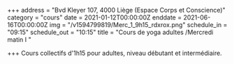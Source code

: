 +++
address = "Bvd Kleyer 107, 4000 Liège (Espace Corps et Conscience)"
category = "cours"
date = 2021-01-12T00:00:00Z
enddate = 2021-06-16T00:00:00Z
img = "/v1594799819/Merc_1_9h15_rdxrox.png"
schedule_in = "09:15"
schedule_out = "10:15"
title = "Cours de yoga adultes /Mercredi matin I "

+++
Cours collectifs d'1h15 pour adultes, niveau débutant et intermédiaire. 
